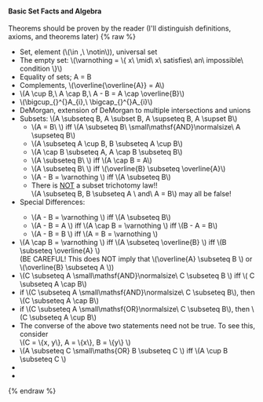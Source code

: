 <h4>Basic Set Facts and Algebra</h4>
Theorems should be proven by the reader (I'll distinguish definitions, axioms, and theorems later)
{% raw %}
<ul>
    
<li>
  Set, element (\(\in ,\  \notin\)), universal set
</li>
<li>
  The empty set: \(\varnothing = \{ x\  \mid\ x\ satisfies\ an\ impossible\ condition \}\)
</li>
<li>
  Equality of sets; A = B
</li>
<li>
  Complements, \(\overline{\overline{A}} = A\)
</li>
<li>
  \(A \cup B,\ A \cap B,\ A - B = A \cap \overline{B}\)
</li>
<li>
  \(\bigcup_{}^{}A_{i},\ \bigcap_{}^{}A_{i}\)
</li>
<li>
  DeMorgan, extension of DeMorgan to multiple intersections and unions
</li>
<li>
  Subsets: \(A \subseteq B, A \subset B, A \supseteq B, A \supset B\)
  <ul>
    <li>\(A = B\ \) iff \(A \subseteq B\ \small\mathsf{AND}\normalsize\ A \supseteq B\)</li>
    <li>\(A \subseteq A \cup B, B \subseteq A \cup B\)</li>
    <li>\(A \cap B \subseteq A, A \cap B \subseteq B\)</li>
    <li>\(A \subseteq B\ \) iff \(A \cap B = A\)</li>
    <li>\(A \subseteq B\ \) iff \(\overline{B} \subseteq \overline{A}\)</li>
    <li>\(A - B = \varnothing \) iff \(A \subseteq B\)</li>
    <li>There is <u>NOT</u> a subset trichotomy law!!
      <br>
      \(A \subseteq B, B \subseteq A \ and\ A = B\) may all be false!
    </li>
  </ul>
</li>
<li>Special Differences:</li>
  <ul>
    <li>\(A - B = \varnothing \) iff \(A \subseteq B\)</li>
    <li>\(A - B = A \) iff \(A \cap B = \varnothing \) iff \(B - A = B\)</li>
    <li>\(A - B = B \) iff \(A = B = \varnothing \)</li>
  </ul>
<li>\(A \cap B = \varnothing \) iff \(A \subseteq \overline{B} \) iff \(B \subseteq \overline{A} \)
    <br>
    (BE CAREFUL!  This does NOT imply that \(\overline{A} \subseteq B \) or \(\overline{B} \subseteq A \))
</li>
<li>\(C \subseteq A \small\mathsf{AND}\normalsize\ C \subseteq B \) iff \( C \subseteq A \cap B\)</li>
<li>if \(C \subseteq A \small\mathsf{AND}\normalsize\ C \subseteq B\), then \(C \subseteq A \cap B\)</li>
<li>if \(C \subseteq A \small\mathsf{OR}\normalsize\ C \subseteq B\), then \(C \subseteq A \cup B\)</li>
<li>The converse of the above two statements need not be true. To see this, consider 
    <br>
    \(C = \{x, y\}, A = \{x\}, B = \{y\} \)
</li>
<li>
    \(A \subseteq C \small\maths{OR} B \subseteq C \) iff \(A \cup B \subseteq C \)
</li>
<li></li>
<li></li>

</ul>
{% endraw %}

